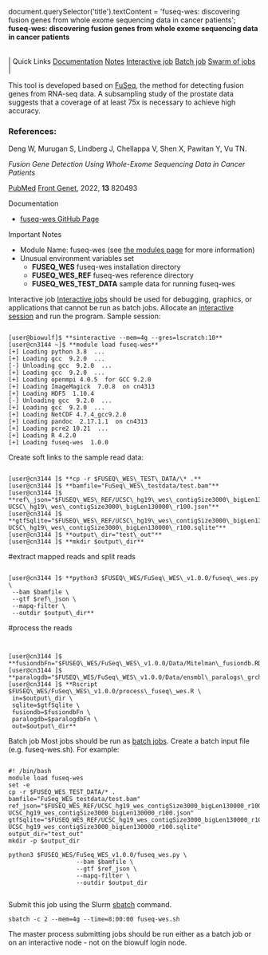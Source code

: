 

document.querySelector('title').textContent = 'fuseq-wes: discovering fusion genes from whole exome sequencing data in cancer patients';
**fuseq-wes: discovering fusion genes from whole exome sequencing data in cancer patients**


|  |
| --- |
| 
Quick Links
[Documentation](#doc)
[Notes](#notes)
[Interactive job](#int) 
[Batch job](#sbatch) 
[Swarm of jobs](#swarm) 
 |



This tool is developed based on [FuSeq](https://hpc.nih.gov/apps/FuSeq.html), the method for detecting fusion genes from RNA-seq data. A subsampling study of the prostate data suggests that a coverage of at least 75x is necessary to achieve high accuracy.

### References:



Deng W, Murugan S, Lindberg J, Chellappa V, Shen X, Pawitan Y, Vu TN.   

*Fusion Gene Detection Using Whole-Exome Sequencing Data in Cancer Patients*    

[PubMed](https://pubmed.ncbi.nlm.nih.gov/35251131/)
[Front Genet](https://www.frontiersin.org/articles/10.3389/fgene.2022.820493/full), 2022, **13** 820493



Documentation
* [fuseq-wes GitHub Page](https://github.com/nghiavtr/FuSeq_WES)


Important Notes
* Module Name: fuseq-wes (see [the modules page](/apps/modules.html) for more information)
* Unusual environment variables set
	+ **FUSEQ\_WES** fuseq-wes installation directory
	+ **FUSEQ\_WES\_REF** fuseq-wes reference directory
	+ **FUSEQ\_WES\_TEST\_DATA** sample data for running fuseq-wes



Interactive job
[Interactive jobs](/docs/userguide.html#int) should be used for debugging, graphics, or applications that cannot be run as batch jobs.
Allocate an [interactive session](/docs/userguide.html#int) and run the program. Sample session:



```

[user@biowulf]$ **sinteractive --mem=4g --gres=lscratch:10** 
[user@cn3144 ~]$ **module load fuseq-wes** 
[+] Loading python 3.8  ...
[+] Loading gcc  9.2.0  ...
[-] Unloading gcc  9.2.0  ...
[+] Loading gcc  9.2.0  ...
[+] Loading openmpi 4.0.5  for GCC 9.2.0
[+] Loading ImageMagick  7.0.8  on cn4313
[+] Loading HDF5  1.10.4
[-] Unloading gcc  9.2.0  ...
[+] Loading gcc  9.2.0  ...
[+] Loading NetCDF 4.7.4_gcc9.2.0
[+] Loading pandoc  2.17.1.1  on cn4313
[+] Loading pcre2 10.21  ...
[+] Loading R 4.2.0
[+] Loading fuseq-wes  1.0.0

```

Create soft links to the sample read data:

```

[user@cn3144 ]$ **cp -r $FUSEQ\_WES\_TEST\_DATA/\* .** 
[user@cn3144 ]$ **bamfile="FuSeq\_WES\_testdata/test.bam"**
[user@cn3144 ]$ **ref\_json="$FUSEQ\_WES\_REF/UCSC\_hg19\_wes\_contigSize3000\_bigLen130000\_r100/\
UCSC\_hg19\_wes\_contigSize3000\_bigLen130000\_r100.json"**
[user@cn3144 ]$ **gtfSqlite="$FUSEQ\_WES\_REF/UCSC\_hg19\_wes\_contigSize3000\_bigLen130000\_r100/\
UCSC\_hg19\_wes\_contigSize3000\_bigLen130000\_r100.sqlite"**
[user@cn3144 ]$ **output\_dir="test\_out"**
[user@cn3144 ]$ **mkdir $output\_dir**

```

#extract mapped reads and split reads

```

[user@cn3144 ]$ **python3 $FUSEQ\_WES/FuSeq\_WES\_v1.0.0/fuseq\_wes.py \
 --bam $bamfile \
 --gtf $ref\_json \
 --mapq-filter \
 --outdir $output\_dir**

```

#process the reads

```


[user@cn3144 ]$ **fusiondbFn="$FUSEQ\_WES/FuSeq\_WES\_v1.0.0/Data/Mitelman\_fusiondb.RData"**
[user@cn3144 ]$ **paralogdb="$FUSEQ\_WES/FuSeq\_WES\_v1.0.0/Data/ensmbl\_paralogs\_grch37.RData"**
[user@cn3144 ]$ **Rscript $FUSEQ\_WES/FuSeq\_WES\_v1.0.0/process\_fuseq\_wes.R \
 in=$output\_dir \
 sqlite=$gtfSqlite \
 fusiondb=$fusiondbFn \
 paralogdb=$paralogdbFn \
 out=$output\_dir**

```

Batch job
Most jobs should be run as [batch jobs](/docs/userguide.html#submit).
Create a batch input file (e.g. fuseq-wes.sh). For example:



```

#! /bin/bash
module load fuseq-wes
set -e
cp -r $FUSEQ_WES_TEST_DATA/* .
bamfile="FuSeq_WES_testdata/test.bam"
ref_json="$FUSEQ_WES_REF/UCSC_hg19_wes_contigSize3000_bigLen130000_r100/\
UCSC_hg19_wes_contigSize3000_bigLen130000_r100.json"
gtfSqlite="$FUSEQ_WES_REF/UCSC_hg19_wes_contigSize3000_bigLen130000_r100/\
UCSC_hg19_wes_contigSize3000_bigLen130000_r100.sqlite"
output_dir="test_out"
mkdir -p $output_dir

python3 $FUSEQ_WES/FuSeq_WES_v1.0.0/fuseq_wes.py \
                   --bam $bamfile \
                   --gtf $ref_json \
                   --mapq-filter \
                   --outdir $output_dir


```

Submit this job using the Slurm [sbatch](/docs/userguide.html) command.



```
sbatch -c 2 --mem=4g --time=8:00:00 fuseq-wes.sh
```

The master process submitting jobs should be run
either as a batch job or on an interactive node - not on the biowulf
login node.








